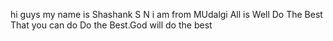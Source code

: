 hi guys my name is Shashank S N 
 i am from MUdalgi
 All is Well
 Do The Best That you can do 
 Do the Best.God will do the best 
 
